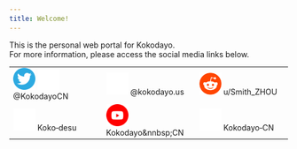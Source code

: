 ```yaml
---
title: Welcome!
---
```

This is the personal web portal for Kokodayo.  
For more information, please access the social media links below.  
<table style="width:99.9%"><tbody>
  <tr>
    <td style="width:33.3%"><a herf="https://twitter.kokodayo.us"><img src="./assets/icons/twitter.svg" width="40px" height="40px"></a> <a herf="https://x.kokodayo.us"><img src="./assets/icons/x.svg" width="40px" height="40px"></a> <a herf="https://twitter.kokodayo.us">@KokodayoCN</a>
    </td>
    <td style="width:33.3%"><a herf="https://bluesky.kokodayo.us"><img src="./assets/icons/bsky.svg" width="40px" height="40px"></a> <a herf="https://bluesky.kokodayo.us">@kokodayo.us</a>
    </td>
    <td style="width:33.3%"><a herf="https://reddit.kokodayo.us"><img src="./assets/icons/reddit.svg" width="40px" height="40px"></a> <a herf="https://reddit.kokodayo.us">u/Smith_ZHOU</a>
    </td>
  </tr>
  <tr>
    <td><a herf="https://bilibili.kokodayo.us"><img src="./assets/icons/bilibili.svg" width="40px" height="40px"></a> <a herf="https://bilibili.kokodayo.us">Koko&#8209;desu</a>
    </td>
    <td><a herf="http://youtube.kokodayo.us"><img src="./assets/icons/youtube.svg" width="40px" height="40px"></a> <a herf ="http://youtube.kokodayo.us">Kokodayo&nnbsp;CN</a>
    </td>
    <td><a herf="https://github.kokodayo.us"><img src="./assets/icons/github-mark-white.svg" width="40px" height="40px"></a> <a herf="https://github.kokodayo.us">Kokodayo&#8209;CN</a>
    </td>
  </tr>
</tbody>
</table>
<script src="./anti-inspect-element.js"></script>
